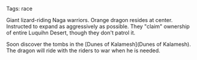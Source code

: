 Tags: race

Giant lizard-riding Naga warriors. Orange dragon resides at center. Instructed to expand as aggressively as possible. They "claim" ownership of entire Luquihn Desert, though they don't patrol it. 

Soon discover the tombs in the [Dunes of Kalamesh](Dunes of Kalamesh). The dragon will ride with the riders to war when he is needed.